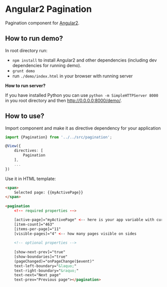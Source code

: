 # Angular2 Pagination
Pagination component for [Angular2](https://angular.io).

## How to run demo?
In root directory run:

- `npm install` to install Angular2 and other dependencies (including dev dependencies for running demo).
- `grunt demo`
- run `./demo/index.html` in your browser with running server

**How to run server?**

If you have installed Python you can use `python -m SimpleHTTPServer 8000` in you root directory and then
http://0.0.0.0:8000/demo/.

## How to use?
Import component and make it as directive dependency for your application
    
```ts
import {Pagination} from '../../src/pagination';

@View({
    directives: [
        Pagination
    ],
    ...
})
```

Use it in HTML template:
    
```html
<span>
    Selected page: {{myActivePage}}
</span>
    
<pagination
    <!-- required properties -->

    [active-page]="myActivePage" <-- here is your app variable with current active page
    [item-count]="463" 
    [items-per-page]="11"
    [visible-pages]="4" <-- how many pages visible on sides
    
    <!-- optional properties -->
    
    [show-next-prev]="true"
    [show-boundaries]="true"
    (pageChanged)="onPageChange($event)"
    text-left-boundary="&laquo;"
    text-right-boundary="&raquo;"
    text-next="Next page"
    text-prev="Previous page"></pagination>
```
